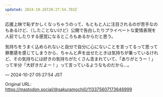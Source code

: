 ```yaml
---
updated: 2024-10-26T20:27:54.703Z
---
```


<p>応援上映で恥ずかしくなっちゃうのって、もともと人に注目されるのが苦手なのもあるけど、（したことないけど）公開で告白したりプライベートな愛情表現を人前でしたりする感覚になるところもあるからだと思う。</p><p>気持ちをうまく込められないと自分で自分に心にないことを言ってるって思って罪悪感を感じてしまうから、ちゃんと声を出せたときは気持ちが乗っているけれど、その気持ちには好きの気持ちがたくさん含まれていて、「ありがとうー！」って半分「大好きだよー！」って言っているようなものだから…。</p>

&mdash; 2024-10-27 05:27:54 JST

Original URL: https://mastodon.social/@sakuramochi0/113375607173646999
